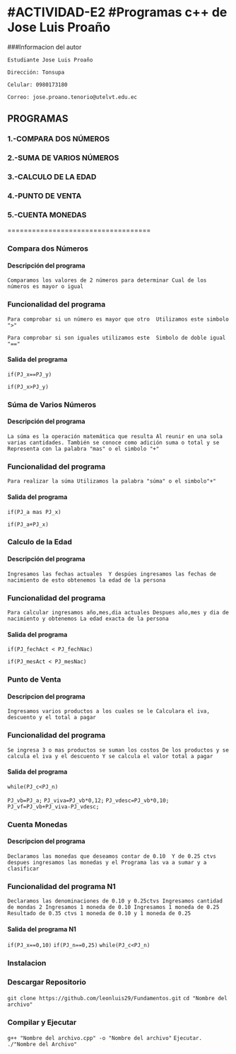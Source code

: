 #ACTIVIDAD-E2
#Programas c++ de Jose Luis Proaño
======================================
###Informacion del autor

`Estudiante Jose Luis Proaño`

`Dirección: Tonsupa`

`Celular: 0980173180`

`Correo: jose.proano.tenorio@utelvt.edu.ec`

##   PROGRAMAS
###  1.-COMPARA DOS NÚMEROS
###  2.-SUMA DE VARIOS NÚMEROS
###  3.-CALCULO DE LA EDAD 
###  4.-PUNTO DE VENTA 
###  5.-CUENTA MONEDAS
===================================
### Compara dos Números
#### Descripción del programa 
`Comparamos los valores de 2 números para determinar
Cual de los números es mayor o igual`

### Funcionalidad del programa 
`Para comprobar si un número es mayor que otro 
Utilizamos este simbolo ">"`

`Para comprobar si son iguales utilizamos este 
Simbolo de doble igual "=="`

#### Salida del programa 
`if(PJ_x==PJ_y)`

`if(PJ_x>PJ_y)`


### Súma de Varios Números
#### Descripción del programa 
`La súma es la operación matemática que resulta
Al reunir en una sola varias cantidades.
También se conoce como adición suma o total y se 
Representa con la palabra "mas" o el simbolo "+"`

### Funcionalidad del programa 
`Para realizar la súma
Utilizamos la palabra "súma" o el simbolo"+"`

#### Salida del programa 
`if(PJ_a mas PJ_x)`

`if(PJ_a+PJ_x)`

### Calculo de la Edad 
#### Descripción del programa 
`Ingresamos las fechas actuales 
Y despúes ingresamos las fechas de nacimiento
de esto obtenemos la edad de la persona`

### Funcionalidad del programa 
`Para calcular ingresamos año,mes,dia actuales
Despues año,mes y dia de nacimiento y obtenemos
La edad exacta de la persona`

#### Salida del programa 
`if(PJ_fechAct < PJ_fechNac)`

`if(PJ_mesAct < PJ_mesNac)`

### Punto de Venta
#### Descripcion del programa 
`Ingresamos varios productos a los cuales se le
Calculara el iva, descuento y el total a pagar`

### Funcionalidad del programa 
`Se ingresa 3 o mas productos se suman los costos
De los productos y se calcula el iva y el descuento
Y se calcula el valor total a pagar`

#### Salida del programa 
`while(PJ_c<PJ_n)`

`PJ_vb=PJ_a;`
`PJ_viva=PJ_vb*0,12;`
`PJ_vdesc=PJ_vb*0,10;`
`PJ_vf=PJ_vb+PJ_viva-PJ_vdesc;`

### Cuenta Monedas
#### Descripcion del programa 
`Declaramos las monedas que deseamos contar de 0.10 
Y de 0.25 ctvs despues ingresamos las monedas y el
Programa las va a sumar y a clasificar`

### Funcionalidad del programa N1
`Declaramos las denominaciones de 0.10 y 0.25ctvs
Ingresamos cantidad de mondas 2
Ingresamos 1 moneda de 0.10
Ingresamos 1 moneda de 0.25
Resultado de 0.35 ctvs
1 moneda de 0.10 y 1 moneda de 0.25`

#### Salida del programa N1
`if(PJ_x==0,10)`
`if(PJ_n==0,25)`
`while(PJ_c<PJ_n)`

### Instalacion
### Descargar Repositorio
`git clone https://github.com/leonluis29/Fundamentos.git`
`cd "Nombre del archivo"`

### Compilar y Ejecutar
`g++ "Nombre del archivo.cpp" -o "Nombre del archivo"`
`Ejecutar.  ./"Nombre del Archivo"`

